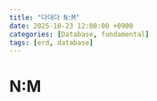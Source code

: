 ```yaml
---
title: "다대다 N:M"
date: 2025-10-23 12:00:00 +0900
categories: [Database, fundamental]
tags: [erd, database]
---
```


# N:M
